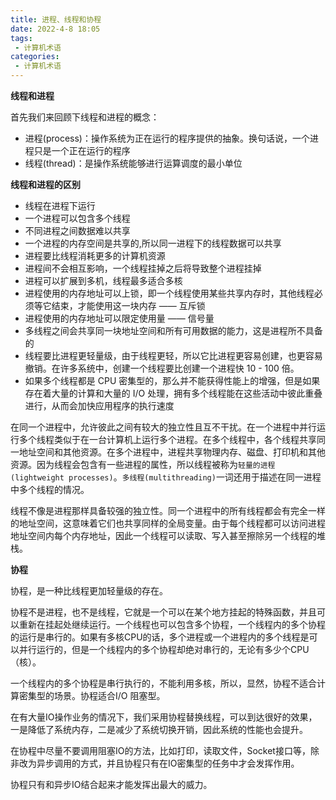 ```yaml
---
title: 进程、线程和协程
date: 2022-4-8 18:05
tags:
 - 计算机术语
categories: 
 - 计算机术语
---
```


**线程和进程**

首先我们来回顾下线程和进程的概念：
* 进程(process)：操作系统为正在运行的程序提供的抽象。换句话说，一个进程只是一个正在运行的程序
* 线程(thread)：是操作系统能够进行运算调度的最小单位
 
**线程和进程的区别**
* 线程在进程下运行
* 一个进程可以包含多个线程
* 不同进程之间数据难以共享
* 一个进程的内存空间是共享的,所以同一进程下的线程数据可以共享
* 进程要比线程消耗更多的计算机资源
* 进程间不会相互影响，一个线程挂掉之后将导致整个进程挂掉
* 进程可以扩展到多机，线程最多适合多核
* 进程使用的内存地址可以上锁，即一个线程使用某些共享内存时，其他线程必须等它结束，才能使用这一块内存 —— 互斥锁
* 进程使用的内存地址可以限定使用量 —— 信号量
* 多线程之间会共享同一块地址空间和所有可用数据的能力，这是进程所不具备的
* 线程要比进程更轻量级，由于线程更轻，所以它比进程更容易创建，也更容易撤销。在许多系统中，创建一个线程要比创建一个进程快 10 - 100 倍。
* 如果多个线程都是 CPU 密集型的，那么并不能获得性能上的增强，但是如果存在着大量的计算和大量的 I/O 处理，拥有多个线程能在这些活动中彼此重叠进行，从而会加快应用程序的执行速度

在同一个进程中，允许彼此之间有较大的独立性且互不干扰。在一个进程中并行运行多个线程类似于在一台计算机上运行多个进程。在多个线程中，各个线程共享同一地址空间和其他资源。在多个进程中，进程共享物理内存、磁盘、打印机和其他资源。因为线程会包含有一些进程的属性，所以线程被称为`轻量的进程(lightweight processes)`。`多线程(multithreading)`一词还用于描述在同一进程中多个线程的情况。

线程不像是进程那样具备较强的独立性。同一个进程中的所有线程都会有完全一样的地址空间，这意味着它们也共享同样的全局变量。由于每个线程都可以访问进程地址空间内每个内存地址，因此一个线程可以读取、写入甚至擦除另一个线程的堆栈。

**协程**

协程，是一种比线程更加轻量级的存在。

协程不是进程，也不是线程，它就是一个可以在某个地方挂起的特殊函数，并且可以重新在挂起处继续运行。一个线程也可以包含多个协程，一个线程内的多个协程的运行是串行的。如果有多核CPU的话，多个进程或一个进程内的多个线程是可以并行运行的，但是一个线程内的多个协程却绝对串行的，无论有多少个CPU（核）。

一个线程内的多个协程是串行执行的，不能利用多核，所以，显然，协程不适合计算密集型的场景。协程适合I/O 阻塞型。

在有大量IO操作业务的情况下，我们采用协程替换线程，可以到达很好的效果，一是降低了系统内存，二是减少了系统切换开销，因此系统的性能也会提升。

在协程中尽量不要调用阻塞IO的方法，比如打印，读取文件，Socket接口等，除非改为异步调用的方式，并且协程只有在IO密集型的任务中才会发挥作用。

协程只有和异步IO结合起来才能发挥出最大的威力。